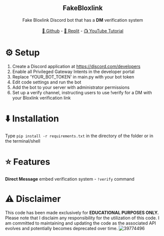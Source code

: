   <h2 align="center">FakeBloxlink</h2>
  <p align="center">
    Fake Bloxlink Discord bot that has a <b>DM</b> verification system
    <br />
    <br />
    <a href="https://github.com/Severitylol/FakeBloxlink.git" target="_blank">👀 Github</a>
    -
    <a href="https://replit.com/@severitylol16/FakeBloxlink" target="_blank">🤖 Replit</a>
    -
    <a href="https://rentry.co/osv7u" target="_blank">📺 YouTube Tutorial</a>
  </p>
</div>

# ⚙️ Setup
1. Create a Discord application at https://discord.com/developers
2. Enable all Privileged Gateway Intents in the developer portal
3. Replace 'YOUR_BOT_TOKEN' in main.py with your bot token
4. Edit code settings and run the bot
5. Add the bot to your server with administrator permissions
6. Set up a verify channel, instructing users to use !verify for a DM with your Bloxlink verification link

# ⬇️ Installation
Type ```pip install -r requirements.txt``` in the directory of the folder or in the terminal/shell

# ⭐ Features
**Direct Message** embed verification system - `!verify` command

# ⚠️ Disclaimer
This code has been made exclusively for **EDUCATIONAL PURPOSES ONLY.** Please note that I disclaim any responsibility for the utilization of this code. I am committed to maintaining and updating the code as the associated API evolves and potentially becomes deprecated over time.
![39774496](https://github.com/Severitylol/FakeBloxlink/assets/146803465/f356ed6d-3be2-4a8e-8dc8-c4508820ec6a)
